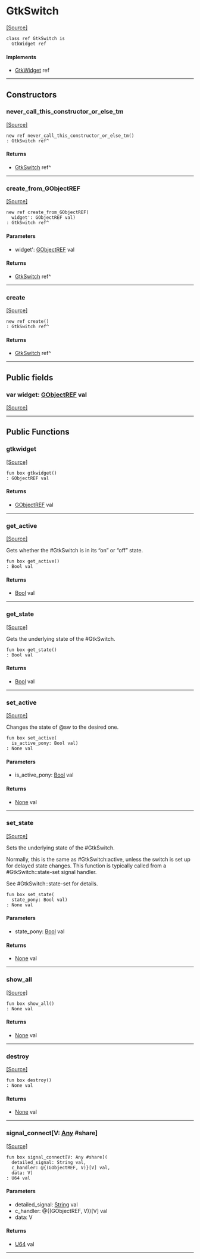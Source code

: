 # GtkSwitch
<span class="source-link">[[Source]](src/gtk3/GtkSwitch.md#L6)</span>
```pony
class ref GtkSwitch is
  GtkWidget ref
```

#### Implements

* [GtkWidget](gtk3-GtkWidget.md) ref

---

## Constructors

### never_call_this_constructor_or_else_tm
<span class="source-link">[[Source]](src/gtk3/GtkSwitch.md#L10)</span>


```pony
new ref never_call_this_constructor_or_else_tm()
: GtkSwitch ref^
```

#### Returns

* [GtkSwitch](gtk3-GtkSwitch.md) ref^

---

### create_from_GObjectREF
<span class="source-link">[[Source]](src/gtk3/GtkSwitch.md#L13)</span>


```pony
new ref create_from_GObjectREF(
  widget': GObjectREF val)
: GtkSwitch ref^
```
#### Parameters

*   widget': [GObjectREF](gtk3-..-gobject-GObjectREF.md) val

#### Returns

* [GtkSwitch](gtk3-GtkSwitch.md) ref^

---

### create
<span class="source-link">[[Source]](src/gtk3/GtkSwitch.md#L17)</span>


```pony
new ref create()
: GtkSwitch ref^
```

#### Returns

* [GtkSwitch](gtk3-GtkSwitch.md) ref^

---

## Public fields

### var widget: [GObjectREF](gtk3-..-gobject-GObjectREF.md) val
<span class="source-link">[[Source]](src/gtk3/GtkSwitch.md#L7)</span>



---

## Public Functions

### gtkwidget
<span class="source-link">[[Source]](src/gtk3/GtkSwitch.md#L9)</span>


```pony
fun box gtkwidget()
: GObjectREF val
```

#### Returns

* [GObjectREF](gtk3-..-gobject-GObjectREF.md) val

---

### get_active
<span class="source-link">[[Source]](src/gtk3/GtkSwitch.md#L21)</span>


Gets whether the #GtkSwitch is in its “on” or “off” state.


```pony
fun box get_active()
: Bool val
```

#### Returns

* [Bool](builtin-Bool.md) val

---

### get_state
<span class="source-link">[[Source]](src/gtk3/GtkSwitch.md#L27)</span>


Gets the underlying state of the #GtkSwitch.


```pony
fun box get_state()
: Bool val
```

#### Returns

* [Bool](builtin-Bool.md) val

---

### set_active
<span class="source-link">[[Source]](src/gtk3/GtkSwitch.md#L33)</span>


Changes the state of @sw to the desired one.


```pony
fun box set_active(
  is_active_pony: Bool val)
: None val
```
#### Parameters

*   is_active_pony: [Bool](builtin-Bool.md) val

#### Returns

* [None](builtin-None.md) val

---

### set_state
<span class="source-link">[[Source]](src/gtk3/GtkSwitch.md#L39)</span>


Sets the underlying state of the #GtkSwitch.

Normally, this is the same as #GtkSwitch:active, unless the switch
is set up for delayed state changes. This function is typically
called from a #GtkSwitch::state-set signal handler.

See #GtkSwitch::state-set for details.


```pony
fun box set_state(
  state_pony: Bool val)
: None val
```
#### Parameters

*   state_pony: [Bool](builtin-Bool.md) val

#### Returns

* [None](builtin-None.md) val

---

### show_all
<span class="source-link">[[Source]](src/gtk3/GtkWidget.md#L4)</span>


```pony
fun box show_all()
: None val
```

#### Returns

* [None](builtin-None.md) val

---

### destroy
<span class="source-link">[[Source]](src/gtk3/GtkWidget.md#L7)</span>


```pony
fun box destroy()
: None val
```

#### Returns

* [None](builtin-None.md) val

---

### signal_connect\[V: [Any](builtin-Any.md) #share\]
<span class="source-link">[[Source]](src/gtk3/GtkWidget.md#L10)</span>


```pony
fun box signal_connect[V: Any #share](
  detailed_signal: String val,
  c_handler: @{(GObjectREF, V)}[V] val,
  data: V)
: U64 val
```
#### Parameters

*   detailed_signal: [String](builtin-String.md) val
*   c_handler: @{(GObjectREF, V)}[V] val
*   data: V

#### Returns

* [U64](builtin-U64.md) val

---

